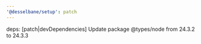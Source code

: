 ```yaml
---
'@desselbane/setup': patch
---
```


deps: [patch|devDependencies] Update package @types/node from 24.3.2 to 24.3.3
